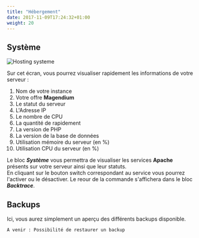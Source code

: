 ```yaml
---
title: "Hébergement"
date: 2017-11-09T17:24:32+01:00
weight: 20
---
```


## Système

![Hosting systeme](/navigation/hosting/images/hosting_systeme.png?classes=shadow&width=60pc)

Sur cet écran, vous pourrez visualiser rapidement les informations de votre serveur :

1. Nom de votre instance
2. Votre offre **Magendium**
3. Le statut du serveur
4. L'Adresse IP
5. Le nombre de CPU
6. La quantité de rapidement
7. La version de PHP
8. La version de la base de données
9. Utilisation mémoire du serveur (en %)
10. Utilisation CPU du serveur (en %)

Le bloc ***Système*** vous permettra de visualiser les services **Apache** présents sur votre serveur ainsi que leur statuts.<br/>
En cliquant sur le bouton switch correspondant au service vous pourrez l'activer ou le désactiver. Le reour de la commande s'affichera dans le bloc ***Backtrace***.


## Backups

Ici, vous aurez simplement un aperçu des différents backups disponible.

<code>A venir : Possibilité de restaurer un backup</code>
